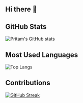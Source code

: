 ## Hi there 👋
## GitHub Stats
![Pritam's GitHub stats](https://github-readme-stats.vercel.app/api?username=neogismm&show_icons=true&theme=radical)

## Most Used Languages
![Top Langs](https://github-readme-stats.vercel.app/api/top-langs/?username=neogismm&layout=compact&theme=radical)

## Contributions
[![GitHub Streak](https://streak-stats.demolab.com/?user=neogismm&theme=radical)](https://git.io/streak-stats)

